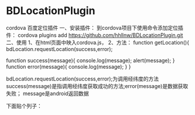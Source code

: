 # BDLocationPlugin
cordova 百度定位插件
一、安装插件：
到cordova项目下使用命令添加定位插件：
cordova plugins add https://github.com/hhllnw/BDLocationPlugin.git
二、使用
1、在html页面中映入cordova.js， <script src="cordova.js" type="text/javascript" charset="utf-8"></script>
2、方法：
function getLocation(){
bdLocation.requestLocation(success,error);

function success(message){
console.log(message);
alert(message);
}
function error(message){
console.log(message);
}
}

bdLocation.requestLocation(success,error);为调用经纬度的方法
success(message)是指调用经纬度获取成功的方法;error(message)是数据获取失败；
message是android返回数据

下面贴个列子：
<!DOCTYPE html>
<html>
<head>
    <meta charset=utf-8>
    <meta name=viewport content="width=device-width,initial-scale=1">
    <title>vue</title>
    <script src="cordova.js" type="text/javascript" charset="utf-8"></script>
    <script type=text/javascript charset=utf-8>//定义一个标志位，若值为0表示设备未完成加载

function getLocation(){
bdLocation.requestLocation(success,error);

function success(message){
console.log(message);
alert(message);
}
function error(message){
console.log(message);
}
}

    </script>
</head>
<body><h2 id=deviceProperties>点击屏幕下方的按钮，获取位置信息</h2>
<div class=button_rec>
    <div class=button_main>
        <div class=button onclick=getLocation();>showLocation</div>
    </div>
</div>
<div id=app></div>
</body>
</html>
